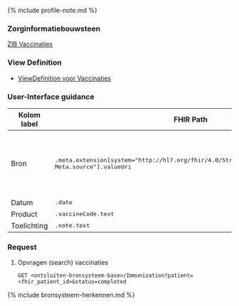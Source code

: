 {% include profile-note.md %}

### Zorginformatiebouwsteen

[ZIB Vaccinaties](https://zibs.nl/wiki/Vaccinatie-v3.1(2017NL))

### View Definition

* [ViewDefinition voor Vaccinaties](ViewDefinition-Immunization.json)

### User-Interface guidance

<table class="grid">
  <thead>
    <th>Kolom label</th>
    <th width="25%">FHIR Path</th>
    <th>FHIR Type</th>
    <th>Zib element</th>
    <th>Toelichting of regels</th>
  </thead>
  <tbody>
    <tr>
      <td>Bron</td>
      <td><samp>.meta.extension[system="http://hl7.org/fhir/4.0/StructureDefinition/extension-Meta.source"].valueUri</samp></td>
      <td><code>string</code></td>
      <td><i>nvt</i></td>
      <td>Lookup adhv uri (AGB-Z of OID) <code>&lt;adressering-base&gt;/Organization?identifier=&lt;.meta.tag.code&gt;</code> en gebruik dan <code>Organization.name</code></td>
    </tr>
    <tr>
      <td>Datum</td>
      <td><samp>.date</samp></td>
      <td><code>dateTime</code></td>
      <td>VaccinatieDatum</td>
      <td></td>
    </tr>
    <tr>
      <td>Product</td>
      <td><samp>.vaccineCode.text</samp></td>
      <td><code>string</code></td>
      <td>ProductCode</td>
      <td></td>
    </tr>
    <tr>
      <td>Toelichting</td>
      <td><samp>.note.text</samp></td>
      <td><code>string</code></td>
      <td>Toelichting</td>
      <td></td>
    </tr>
  </tbody>
</table>

### Request

1. Opvragen (search) vaccinaties

    `GET <ontsluiten-bronsysteem-base>/Immunization?patient=<fhir_patient_id>&status=completed`

{% include bronsysteem-herkennen.md %}
